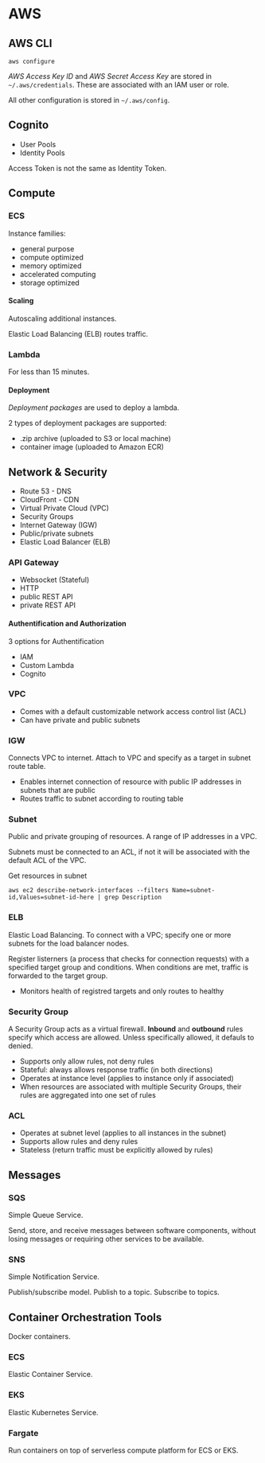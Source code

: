 # AWS

## AWS CLI

```
aws configure
```

*AWS Access Key ID* and *AWS Secret Access Key* are stored in
`~/.aws/credentials`. These are associated with an IAM user or role.

All other configuration is stored in `~/.aws/config`.

## Cognito

- User Pools
- Identity Pools

Access Token is not the same as Identity Token.

## Compute

### ECS

Instance families:

- general purpose
- compute optimized
- memory optimized
- accelerated computing
- storage optimized

#### Scaling

Autoscaling additional instances.

Elastic Load Balancing (ELB) routes traffic.

### Lambda

For less than 15 minutes.

#### Deployment

*Deployment packages* are used to deploy a lambda.

2 types of deployment packages are supported:

- .zip archive (uploaded to S3 or local machine)
- container image (uploaded to Amazon ECR)

## Network & Security

- Route 53 - DNS
- CloudFront - CDN
- Virtual Private Cloud (VPC)
- Security Groups
- Internet Gateway (IGW)
- Public/private subnets
- Elastic Load Balancer (ELB)

### API Gateway

- Websocket (Stateful)
- HTTP
- public REST API
- private REST API

#### Authentification and Authorization

3 options for Authentification
- IAM
- Custom Lambda
- Cognito

### VPC

- Comes with a default customizable network access control list (ACL)
- Can have private and public subnets

### IGW

Connects VPC to internet. Attach to VPC and specify as a target in subnet route
table.

- Enables internet connection of resource with public IP addresses in subnets
that are public
- Routes traffic to subnet according to routing table

### Subnet

Public and private grouping of resources. A range of IP addresses in a VPC.

Subnets must be connected to an ACL, if not it will be associated with the
default ACL of the VPC.

Get resources in subnet

```
aws ec2 describe-network-interfaces --filters Name=subnet-id,Values=subnet-id-here | grep Description
```

### ELB

Elastic Load Balancing. To connect with a VPC; specify one or more subnets for
the load balancer nodes.

Register listerners (a process that checks for connection requests) with a
specified target group and conditions. When conditions are met, traffic is
forwarded to the target group.

- Monitors health of registred targets and only routes to healthy

### Security Group

A Security Group acts as a virtual firewall. **Inbound** and **outbound** rules
specify which access are allowed. Unless specifically allowed, it defauls to
denied.

- Supports only allow rules, not deny rules
- Stateful: always allows response traffic (in both directions)
- Operates at instance level (applies to instance only if associated)
- When resources are associated with multiple Security Groups, their rules are
aggregated into one set of rules

### ACL

- Operates at subnet level (applies to all instances in the subnet)
- Supports allow rules and deny rules
- Stateless (return traffic must be explicitly allowed by rules)

## Messages

### SQS

Simple Queue Service.

Send, store, and receive messages between software components, without losing
messages or requiring other services to be available.

### SNS

Simple Notification Service.

Publish/subscribe model. Publish to a topic. Subscribe to topics.

## Container Orchestration Tools

Docker containers.

### ECS

Elastic Container Service.

### EKS

Elastic Kubernetes Service.

### Fargate

Run containers on top of serverless compute platform for ECS or EKS.

